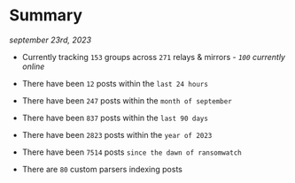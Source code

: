 
# Summary
_september 23rd, 2023_

- Currently tracking `153` groups across `271` relays & mirrors - _`100` currently online_

- There have been `12` posts within the `last 24 hours`

- There have been `247` posts within the `month of september`

- There have been `837` posts within the `last 90 days`

- There have been `2823` posts within the `year of 2023`

- There have been `7514` posts `since the dawn of ransomwatch`

- There are `80` custom parsers indexing posts
